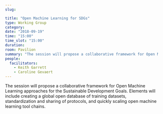 ```yaml
---
slug:

title: "Open Machine Learning for SDGs"
type: Working Group
category:
date: "2018-09-19"
time: "15:00"
time_slot: "15:00"
duration:
room: Pavilion
summary: "The session will propose a collaborative framework for Open Machine Learning approaches for the Sustainable Development Goals. Elements will include creating a global open database of training datasets, standardization and sharing of protocols, and quickly scaling open machine learning tool chains."
people:
  facilitators:
    - Keith Garrett
    - Caroline Gevaert
---
```

The session will propose a collaborative framework for Open Machine Learning approaches for the Sustainable Development Goals. Elements will include creating a global open database of training datasets, standardization and sharing of protocols, and quickly scaling open machine learning tool chains.
